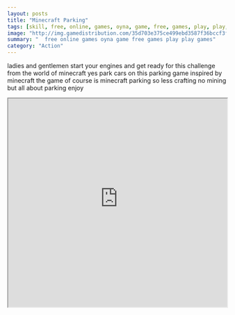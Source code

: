 ```yaml
---
layout: posts
title: "Minecraft Parking"
tags: [skill, free, online, games, oyna, game, free, games, play, play, games]
image: "http://img.gamedistribution.com/35d703e375ce499ebd3587f36bccf3fa.jpg"
summary: "  free online games oyna game free games play play games"
category: "Action"
---
```


ladies and gentlemen start your engines and get ready for this challenge from the world of minecraft yes park cars on this parking game inspired by minecraft the game of course is minecraft parking so less crafting no mining but all about parking enjoy

<iframe width="100%" height="480px;" src="http://flash.gamedistribution.com?game=35d703e375ce499ebd3587f36bccf3fa"></iframe>